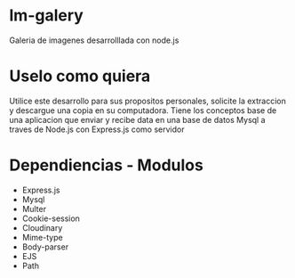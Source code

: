 # lm-galery
Galeria de imagenes desarrolllada con node.js

# Uselo como quiera
Utilice este desarrollo para sus propositos personales, solicite la extraccion y descargue una copia en su computadora.
Tiene los conceptos base de una aplicacion que enviar y recibe data en una base de datos Mysql a traves de Node.js con
Express.js como servidor

# Dependiencias - Modulos
* Express.js
* Mysql
* Multer
* Cookie-session
* Cloudinary
* Mime-type
* Body-parser
* EJS
* Path


